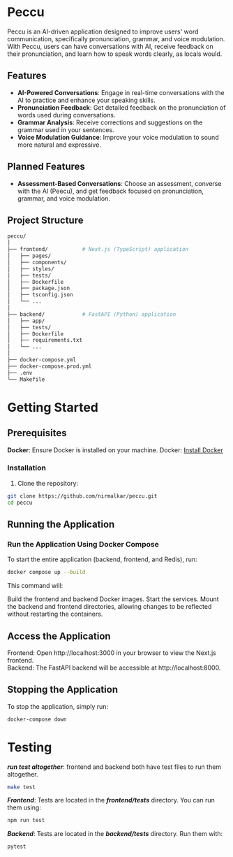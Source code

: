# Peccu

Peccu is an AI-driven application designed to improve users' word communication, specifically pronunciation, grammar, and voice modulation. With Peccu, users can have conversations with AI, receive feedback on their pronunciation, and learn how to speak words clearly, as locals would.

## Features

- **AI-Powered Conversations**: Engage in real-time conversations with the AI to practice and enhance your speaking skills.
- **Pronunciation Feedback**: Get detailed feedback on the pronunciation of words used during conversations.
- **Grammar Analysis**: Receive corrections and suggestions on the grammar used in your sentences.
- **Voice Modulation Guidance**: Improve your voice modulation to sound more natural and expressive.

## Planned Features

- **Assessment-Based Conversations**: Choose an assessment, converse with the AI (Peecu), and get feedback focused on pronunciation, grammar, and voice modulation.

## Project Structure

```bash
peccu/
│
├── frontend/           # Next.js (TypeScript) application
│   ├── pages/
│   ├── components/
│   ├── styles/
│   ├── tests/
│   ├── Dockerfile
│   ├── package.json
│   ├── tsconfig.json
│   └── ...
│
├── backend/            # FastAPI (Python) application
│   ├── app/
│   ├── tests/
│   ├── Dockerfile
│   ├── requirements.txt
│   └── ...
│
├── docker-compose.yml
├── docker-compose.prod.yml
├── .env
└── Makefile
```

# Getting Started

## Prerequisites

**Docker**: Ensure Docker is installed on your machine.
Docker: [Install Docker](https://docs.docker.com/desktop/) <br/>

### Installation

1. Clone the repository:

```bash
git clone https://github.com/nirmalkar/peccu.git
cd peccu
```

## Running the Application

### Run the Application Using Docker Compose

To start the entire application (backend, frontend, and Redis), run:

```bash
docker compose up --build
```

This command will:

Build the frontend and backend Docker images.
Start the services.
Mount the backend and frontend directories, allowing changes to be reflected without restarting the containers.

## Access the Application

Frontend: Open http://localhost:3000 in your browser to view the Next.js frontend. <br/>
Backend: The FastAPI backend will be accessible at http://localhost:8000.

## Stopping the Application

To stop the application, simply run:

```bash
docker-compose down
```

# Testing

**_run test altogether_**: frontend and backend both have test files to run them altogether.

```bash
make test
```

**_Frontend_**: Tests are located in the **_frontend/tests_** directory. You can run them using:

```bash
npm run test
```

**_Backend_**: Tests are located in the **_backend/tests_** directory. Run them with:

```bash
pytest

```
